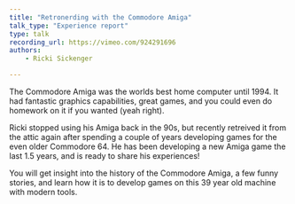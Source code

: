 ```yaml
---
title: "Retronerding with the Commodore Amiga"
talk_type: "Experience report"
type: talk
recording_url: https://vimeo.com/924291696
authors:
    - Ricki Sickenger

---
```

The Commodore Amiga was the worlds best home computer until 1994. It had fantastic graphics capabilities, great games, and you could even do homework on it if you wanted (yeah right).

Ricki stopped using his Amiga back in the 90s, but recently retreived it from the attic again after spending a couple of years developing games for the even older Commodore 64. He has been developing a new Amiga game the last 1.5 years, and is ready to share his experiences!

You will get insight into the history of the Commodore Amiga, a few funny stories, and learn how it is to develop games on this 39 year old machine with modern tools.

